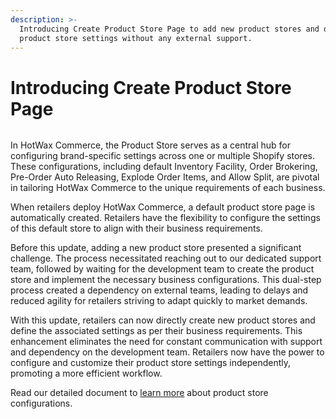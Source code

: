```yaml
---
description: >-
  Introducing Create Product Store Page to add new product stores and define
  product store settings without any external support.
---
```


# Introducing Create Product Store Page



<figure><img src="https://www.hotwax.co/hubfs/Create%20product%20store-1.png" alt=""><figcaption></figcaption></figure>

In HotWax Commerce, the Product Store serves as a central hub for configuring brand-specific settings across one or multiple Shopify stores. These configurations, including default Inventory Facility, Order Brokering, Pre-Order Auto Releasing, Explode Order Items, and Allow Split, are pivotal in tailoring HotWax Commerce to the unique requirements of each business.

When retailers deploy HotWax Commerce, a default product store page is automatically created. Retailers have the flexibility to configure the settings of this default store to align with their business requirements.

Before this update, adding a new product store presented a significant challenge. The process necessitated reaching out to our dedicated support team, followed by waiting for the development team to create the product store and implement the necessary business configurations. This dual-step process created a dependency on external teams, leading to delays and reduced agility for retailers striving to adapt quickly to market demands.

With this update, retailers can now directly create new product stores and define the associated settings as per their business requirements. This enhancement eliminates the need for constant communication with support and dependency on the development team. Retailers now have the power to configure and customize their product store settings independently, promoting a more efficient workflow.

Read our detailed document to [learn more](https://docs.hotwax.co/deployment-and-configurations/initial-setup/product-store) about product store configurations.
